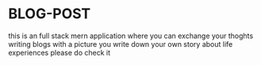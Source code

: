 # BLOG-POST
this is an full stack mern application where you can exchange your thoghts writing blogs with a picture you write down your own story 
about life experiences please do check it 
